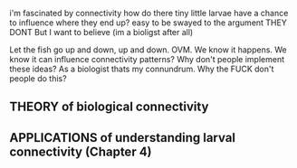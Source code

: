 i'm fascinated by connectivity
how do there tiny little larvae have a chance to influence where they end up? easy to be swayed to the argument THEY DONT
But I want to believe (im a bioligst after all)

Let the fish go up and down, up and down. OVM. We know it happens. We know it can influence connectivity patterns? Why don't people implement these ideas?
As a biologist thats my connundrum. Why the FUCK don't people do this?




## THEORY of biological connectivity


## APPLICATIONS of understanding larval connectivity (Chapter 4)
